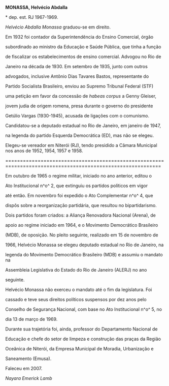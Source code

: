 **MONASSA, Helvécio Abdalla**



\* dep. est. RJ 1967-1969.



*Helvécio Abdalla Monassa* graduou-se em direito.



Em 1932 foi contador da Superintendência do Ensino Comercial, órgão

subordinado ao ministro da Educação e Saúde Pública, que tinha a função

de fiscalizar os estabelecimentos de ensino comercial. Advogou no Rio de

Janeiro na década de 1930. Em setembro de 1935, junto com outros

advogados, inclusive Antônio Dias Tavares Bastos, representante do

Partido Socialista Brasileiro, enviou ao Supremo Tribunal Federal (STF)

uma petição em favor da concessão de *habeas corpus* a Genny Gleiser,

jovem judia de origem romena, presa durante o governo do presidente

Getúlio Vargas (1930-1945), acusada de ligações com o comunismo.



Candidatou-se a deputado estadual no Rio de Janeiro, em janeiro de 1947,

na legenda do partido Esquerda Democrática (ED), mas não se elegeu.



Elegeu-se vereador em Niterói (RJ), tendo presidido a Câmara Municipal nos anos de 1952, 1954, 1957 e 1958.

===========================================================================================================



Em outubro de 1965 o regime militar, iniciado no ano anterior, editou o

Ato Institucional n^o^ 2, que extinguiu os partidos políticos em vigor

até então. Em novembro foi expedido o Ato Complementar n^o^ 4, que

dispôs sobre a reorganização partidária, que resultou no bipartidarismo.

Dois partidos foram criados: a Aliança Renovadora Nacional (Arena), de

apoio ao regime iniciado em 1964, e o Movimento Democrático Brasileiro

(MDB), de oposição. No pleito seguinte, realizado em 15 de novembro de

1966, Helvécio Monassa se elegeu deputado estadual no Rio de Janeiro, na

legenda do Movimento Democrático Brasileiro (MDB) e assumiu o mandato na

Assembleia Legislativa do Estado do Rio de Janeiro (ALERJ) no ano

seguinte.



Helvécio Monassa não exerceu o mandato até o fim da legislatura. Foi

cassado e teve seus direitos políticos suspensos por dez anos pelo

Conselho de Segurança Nacional, com base no Ato Institucional n^o^ 5, no

dia 13 de março de 1969.



Durante sua trajetória foi, ainda, professor do Departamento Nacional de

Educação e chefe do setor de limpeza e construção das praças da Região

Oceânica de Niterói, da Empresa Municipal de Moradia, Urbanização e

Saneamento (Emusa).



Faleceu em 2007.



*Nayara Emerick Lamb*



